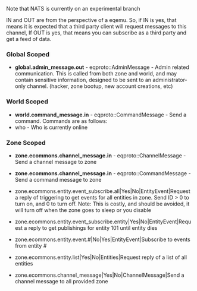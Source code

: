 Note that NATS is currently on an experimental branch

IN and OUT are from the perspective of a eqemu. So, if IN is yes, that means it is expected that a third party client will request messages to this channel, If OUT is yes, that means you can subscribe as a third party and get a feed of data.

### Global Scoped
* **global.admin_message.out** - eqproto::AdminMessage - Admin related communication. This is called from both zone and world, and may contain sensitive information, designed to be sent to an administrator-only channel. (hacker, zone bootup, new account creations, etc)

### World Scoped
* **world.command_message.in** - eqproto::CommandMessage - Send a command. Commands are as follows:
* who - Who is currently online

### Zone Scoped
* **zone.ecommons.channel_message.in** - eqproto::ChannelMessage - Send a channel message to zone
* **zone.ecommons.channel_message.in** - eqproto::CommandMessage - Send a command message to zone

* zone.ecommons.entity.event_subscribe.all|Yes|No|EntityEvent|Request a reply of triggering to get events for all entities in zone. Send ID > 0 to turn on, and 0 to turn off. Note: This is costly, and should be avoided, it will turn off when the zone goes to sleep or you disable
* zone.ecommons.entity.event_subscribe.entity|Yes|No|EntityEvent|Request a reply to get publishings for entity 101 until entity dies
* zone.ecommons.entity.event.#|No|Yes|EntityEvent|Subscribe to events from entity #
* zone.ecommons.entity.list|Yes|No|Entities|Request reply of a list of all entities
* zone.ecommons.channel_message|Yes|No|ChannelMessage|Send a channel message to all provided zone